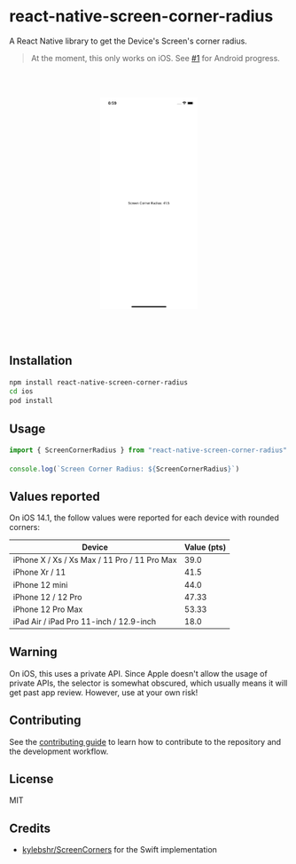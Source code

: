 # react-native-screen-corner-radius

A React Native library to get the Device's Screen's corner radius.

> At the moment, this only works on iOS. See [#1](https://github.com/mrousavy/react-native-screen-corner-radius/issues/1) for Android progress.

<br />
<br />
<p align="center">
  <img src="./img/example.png" width="35%">
</p>
<br />
<br />

## Installation

```sh
npm install react-native-screen-corner-radius
cd ios
pod install
```

## Usage

```js
import { ScreenCornerRadius } from "react-native-screen-corner-radius"

console.log(`Screen Corner Radius: ${ScreenCornerRadius}`)
```

## Values reported

On iOS 14.1, the follow values were reported for each device with rounded corners:

| Device | Value (pts) |
|--|--|
| iPhone X / Xs / Xs Max / 11 Pro / 11 Pro Max | 39.0 |
| iPhone Xr / 11 | 41.5 |
| iPhone 12 mini | 44.0 |
| iPhone 12 / 12 Pro | 47.33 |
| iPhone 12 Pro Max | 53.33 |
| iPad Air / iPad Pro 11-inch / 12.9-inch | 18.0 |

## Warning

On iOS, this uses a private API. Since Apple doesn't allow the usage of private APIs, the selector is somewhat obscured, which usually means it will get past app review. However, use at your own risk!

## Contributing

See the [contributing guide](CONTRIBUTING.md) to learn how to contribute to the repository and the development workflow.

## License

MIT

## Credits

* [kylebshr/ScreenCorners](https://github.com/kylebshr/ScreenCorners) for the Swift implementation
